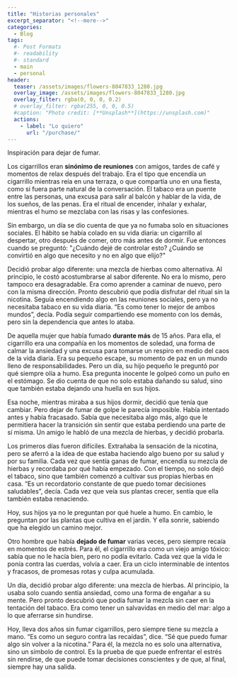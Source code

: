```yaml
---
title: "Historias personales"
excerpt_separator: "<!--more-->"
categories:
  - Blog
tags:
  #- Post Formats
  #- readability
  #- standard
  - main
  - personal
header:
  teaser: /assets/images/flowers-8047833_1280.jpg
  overlay_image: /assets/images/flowers-8047833_1280.jpg
  overlay_filter: rgba(0, 0, 0, 0.2)
  # overlay_filter: rgba(255, 0, 0, 0.5)
  #caption: "Photo credit: [**Unsplash**](https://unsplash.com)"
  actions:
    - label: "Lo quiero"
      url: "/purchase/"
---
```


Inspiración para dejar de fumar.

<!--more-->

Los cigarrillos eran **sinónimo de reuniones** con amigos, tardes de café y momentos de relax después del trabajo. Era el tipo que encendía un cigarrillo mientras reía en una terraza, o que compartía uno en una fiesta, como si fuera parte natural de la conversación. El tabaco era un puente entre las personas, una excusa para salir al balcón y hablar de la vida, de los sueños, de las penas. Era el ritual de encender, inhalar y exhalar, mientras el humo se mezclaba con las risas y las confesiones.

Sin embargo, un día se dio cuenta de que ya no fumaba solo en situaciones sociales. El hábito se había colado en su vida diaria: un cigarrillo al despertar, otro después de comer, otro más antes de dormir. Fue entonces cuando se preguntó: "¿Cuándo dejé de controlar esto? ¿Cuándo se convirtió en algo que necesito y no en algo que elijo?"

Decidió probar algo diferente: una mezcla de hierbas como alternativa. Al principio, le costó acostumbrarse al sabor diferente. No era lo mismo, pero tampoco era desagradable. Era como aprender a caminar de nuevo, pero con la misma dirección. Pronto descubrió que podía disfrutar del ritual sin la nicotina. Seguía encendiendo algo en las reuniones sociales, pero ya no necesitaba tabaco en su vida diaria. “Es como tener lo mejor de ambos mundos”, decía. Podía seguir compartiendo ese momento con los demás, pero sin la dependencia que antes lo ataba.

De aquella mujer que había fumado **durante más** de 15 años. Para ella, el cigarrillo era una compañía en los momentos de soledad, una forma de calmar la ansiedad y una excusa para tomarse un respiro en medio del caos de la vida diaria. Era su pequeño escape, su momento de paz en un mundo lleno de responsabilidades. Pero un día, su hijo pequeño le preguntó por qué siempre olía a humo. Esa pregunta inocente le golpeó como un puño en el estómago. Se dio cuenta de que no solo estaba dañando su salud, sino que también estaba dejando una huella en sus hijos.

Esa noche, mientras miraba a sus hijos dormir, decidió que tenía que cambiar. Pero dejar de fumar de golpe le parecía imposible. Había intentado antes y había fracasado. Sabía que necesitaba algo más, algo que le permitiera hacer la transición sin sentir que estaba perdiendo una parte de sí misma. Un amigo le habló de una mezcla de hierbas, y decidió probarla.

Los primeros días fueron difíciles. Extrañaba la sensación de la nicotina, pero se aferró a la idea de que estaba haciendo algo bueno por su salud y por su familia. Cada vez que sentía ganas de fumar, encendía su mezcla de hierbas y recordaba por qué había empezado. Con el tiempo, no solo dejó el tabaco, sino que también comenzó a cultivar sus propias hierbas en casa. “Es un recordatorio constante de que puedo tomar decisiones saludables”, decía. Cada vez que veía sus plantas crecer, sentía que ella también estaba renaciendo.

Hoy, sus hijos ya no le preguntan por qué huele a humo. En cambio, le preguntan por las plantas que cultiva en el jardín. Y ella sonríe, sabiendo que ha elegido un camino mejor.

Otro hombre que había **dejado de fumar** varias veces, pero siempre recaía en momentos de estrés. Para él, el cigarrillo era como un viejo amigo tóxico: sabía que no le hacía bien, pero no podía evitarlo. Cada vez que la vida le ponía contra las cuerdas, volvía a caer. Era un ciclo interminable de intentos y fracasos, de promesas rotas y culpa acumulada.

Un día, decidió probar algo diferente: una mezcla de hierbas. Al principio, la usaba solo cuando sentía ansiedad, como una forma de engañar a su mente. Pero pronto descubrió que podía fumar la mezcla sin caer en la tentación del tabaco. Era como tener un salvavidas en medio del mar: algo a lo que aferrarse sin hundirse.

Hoy, lleva dos años sin fumar cigarrillos, pero siempre tiene su mezcla a mano. “Es como un seguro contra las recaídas”, dice. “Sé que puedo fumar algo sin volver a la nicotina.” Para él, la mezcla no es solo una alternativa, sino un símbolo de control. Es la prueba de que puede enfrentar el estrés sin rendirse, de que puede tomar decisiones conscientes y de que, al final, siempre hay una salida.